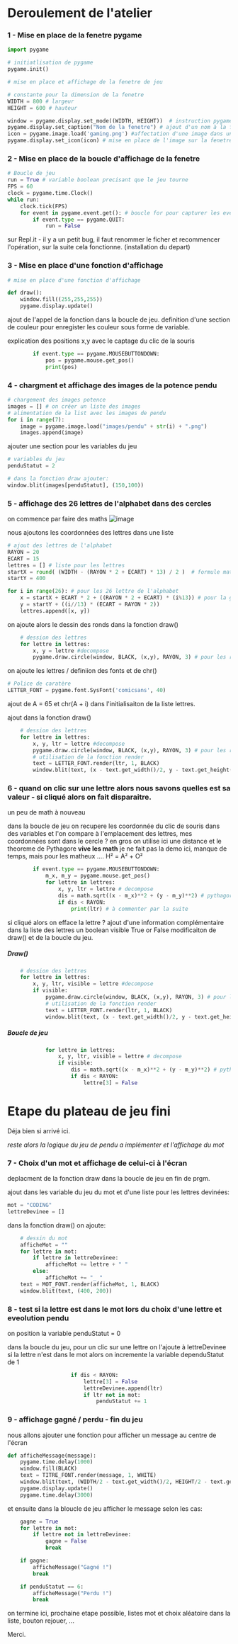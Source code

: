 # Deroulement de l'atelier

### 1 - Mise en place de la fenetre pygame

```python
import pygame

# initiatlisation de pygame
pygame.init()

# mise en place et affichage de la fenetre de jeu

# constante pour la dimension de la fenetre
WIDTH = 800 # largeur
HEIGHT = 600 # hauteur

window = pygame.display.set_mode((WIDTH, HEIGHT))  # instruction pygame.display.set_mode((x,y)) pour la définition de la fenetre => dans une variable
pygame.display.set_caption("Nom de la fenetre") # ajout d'un nom à la fenetre
icon = pygame.image.load('gaming.png') #affectation d'une image dans une variable
pygame.display.set_icon(icon) # mise en place de l'image sur la fenetre

```

### 2 - Mise en place de la boucle d'affichage de la fenetre 

```python
# Boucle de jeu
run = True # variable boolean precisant que le jeu tourne
FPS = 60
clock = pygame.time.Clock()
while run:
    clock.tick(FPS)
    for event in pygame.event.get(): # boucle for pour capturer les evenements de la fenetre
        if event.type == pygame.QUIT:
            run = False
```

sur Repl.it - il y a un petit bug, il faut renommer le ficher et recommencer l'opération, sur la suite cela fonctionne. (installation du depart)

### 3 - Mise en place d'une fonction d'affichage
```python
# mise en place d'une fonction d'affichage

def draw():
    window.fill((255,255,255))
    pygame.display.update()

```

ajout de l'appel de la fonction dans la boucle de jeu.
definition d'une section de couleur pour enregister les couleur sous forme de variable.

explication des positions x,y avec le captage du clic de la souris
```python
        if event.type == pygame.MOUSEBUTTONDOWN:
            pos = pygame.mouse.get_pos()
            print(pos)
```

### 4 - chargment et affichage des images de la potence pendu

```python
# chargement des images potence
images = [] # on créer un liste des images
# alimentation de la list avec les images de pendu
for i in range(7):
    image = pygame.image.load("images/pendu" + str(i) + ".png")
    images.append(image)
```

ajouter une section pour les variables du jeu

```python
# variables du jeu
penduStatut = 2

# dans la fonction draw ajouter:
window.blit(images[penduStatut], (150,100))

```


### 5 - affichage des 26 lettres de l'alphabet dans des cercles
on commence par faire des maths
![image](explication.png)

nous ajoutons les coordonnées des lettres dans une liste

```python
# ajout des lettres de l'alphabet
RAYON = 20
ECART = 15
lettres = [] # liste pour les lettres
startX = round( (WIDTH - (RAYON * 2 + ECART) * 13) / 2 )  # formule math pour position X sur la fenetre
startY = 400

for i in range(26): # pour les 26 lettre de l'alphabet
    x = startX + ECART * 2 + ((RAYON * 2 + ECART) * (i%13)) # pour la gestion de la ligne 2
    y = startY + ((i//13) * (ECART + RAYON * 2))
    lettres.append([x, y])

```

on ajoute alors le dessin des ronds dans la fonction draw()
```python
    # dession des lettres
    for lettre in lettres:
        x, y = lettre #decompose
        pygame.draw.circle(window, BLACK, (x,y), RAYON, 3) # pour les ronds - fenetre, couleur, coordonnées, rayon, epaisseur du trait
```

on ajoute les lettres  / definiion des fonts  et de chr()
```python
# Police de caratère
LETTER_FONT = pygame.font.SysFont('comicsans', 40)
```

ajout de A = 65 et chr(A + i) dans l'initialisaiton de la liste lettres.

ajout dans la fonction draw()
```python
    # dession des lettres
    for lettre in lettres:
        x, y, ltr = lettre #decompose
        pygame.draw.circle(window, BLACK, (x,y), RAYON, 3) # pour les ronds - fenetre, couleur, coordonnées, rayon, epaisseur du trait
        # utilisation de la fonction render
        text = LETTER_FONT.render(ltr, 1, BLACK)
        window.blit(text, (x - text.get_width()/2, y - text.get_height()/2))
```


### 6 - quand on clic sur une lettre alors nous savons quelles est sa valeur - si cliqué alors on fait disparaitre.

un peu de math à nouveau

dans la boucle de jeu on recupere les coordonnée du clic de souris dans des variables
et l'on compare à l'emplacement des lettres, mes coordonnées sont dans le cercle ? en gros 
on utilise ici une distance et le theoreme de Pythagore **vive les math**
je ne fait pas la demo ici, manque de temps, mais pour les matheux .... H² = A² + O²

```python
        if event.type == pygame.MOUSEBUTTONDOWN:
            m_x, m_y = pygame.mouse.get_pos()
            for lettre in lettres:
                x, y, ltr = lettre # decompose
                dis = math.sqrt((x - m_x)**2 + (y - m_y)**2) # pythagore
                if dis < RAYON:
                    print(ltr) # à commenter par la suite
```

si cliqué alors on efface la lettre ?
ajout d'une information complémentaire dans la liste des lettres un boolean visible True or False
modificaiton de draw() et de la boucle du jeu.

##### Draw()
```python
    # dession des lettres
    for lettre in lettres:
        x, y, ltr, visible = lettre #decompose
        if visible:
            pygame.draw.circle(window, BLACK, (x,y), RAYON, 3) # pour les ronds - fenetre, couleur, coordonnées, rayon, epaisseur du trait
            # utilisation de la fonction render
            text = LETTER_FONT.render(ltr, 1, BLACK)
            window.blit(text, (x - text.get_width()/2, y - text.get_height()/2))
```

##### Boucle de jeu
```python
            for lettre in lettres:
                x, y, ltr, visible = lettre # decompose
                if visible:
                    dis = math.sqrt((x - m_x)**2 + (y - m_y)**2) # pythagore
                    if dis < RAYON:
                        lettre[3] = False
```


# Etape du plateau de jeu fini
Déja bien si arrivé ici.

*reste alors la logique du jeu de pendu a implémenter*
*et l'affichage du mot*

### 7 - Choix d'un mot et affichage de celui-ci à l'écran

deplacment de la fonction draw dans la boucle de jeu en fin de prgm.

ajout dans les variable du jeu du mot
et d'une liste pour les lettres devinées:
```python
mot = "CODING"
lettreDevinee = []
```

dans la fonction draw() on ajoute:
```python
    # dessin du mot
    afficheMot = ""
    for lettre in mot:
        if lettre in lettreDevinee:
            afficheMot += lettre + " "
        else:
            afficheMot += "_ "
    text = MOT_FONT.render(afficheMot, 1, BLACK)
    window.blit(text, (400, 200))
```

### 8 - test si la lettre est dans le mot lors du choix d'une lettre et eveolution pendu

on position la variable penduStatut = 0

dans la boucle du jeu, pour un clic sur une lettre on l'ajoute à lettreDevinee
si la lettre n'est dans le mot alors on incremente la variable dependuStatut de 1

```python
                    if dis < RAYON:
                        lettre[3] = False
                        lettreDevinee.append(ltr)
                        if ltr not in mot:
                            penduStatut += 1
```

### 9 - affichage gagné / perdu - fin du jeu

nous allons ajouter une fonction pour afficher un message au centre de l'écran


```python
def afficheMessage(message):
    pygame.time.delay(1000)
    window.fill(BLACK)
    text = TITRE_FONT.render(message, 1, WHITE)
    window.blit(text, (WIDTH/2 - text.get_width()/2, HEIGHT/2 - text.get_height()/2))
    pygame.display.update()
    pygame.time.delay(3000)
```

et ensuite dans la bloucle de jeu afficher le message selon les cas:

```python
    gagne = True
    for lettre in mot:
        if lettre not in lettreDevinee:
            gagne = False
            break

    if gagne:
        afficheMessage("Gagné !")
        break

    if penduStatut == 6:
        afficheMessage("Perdu !")
        break
```

on termine ici, prochaine etape possible, listes mot et choix aléatoire dans la liste, 
bouton rejouer, ...

Merci.